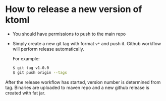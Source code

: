 # How to release a new version of ktoml

* You should have permissions to push to the main repo
* Simply create a new git tag with format `v*` and push it. Github workflow will perform release automatically.
  
  For example:
  ```bash
  $ git tag v1.0.0
  $ git push origin --tags 
  ```
  
After the release workflow has started, version number is determined from tag. Binaries are uploaded to maven repo and 
a new github release is created with fat jar.
